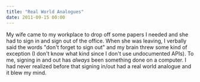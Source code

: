 ```yaml
---
title: "Real World Analogues"
date: 2011-09-15 00:00
---
```


My wife came to my workplace to drop off some papers I needed and she had to sign in and sign out of the office. When she was leaving, I verbally said the words "don't forget to sign out" and my brain threw some kind of exception (I don't know what kind since I don't use undocumented APIs). To me, signing in and out has _always_&nbsp;been something done on a computer. I had never realized before that signing in/out had a real world analogue and it blew my mind.

<!-- more -->
